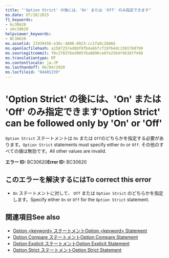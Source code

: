 ```yaml
---
title: "'Option Strict' の後には、'On' または 'Off' のみ指定できます"
ms.date: 07/20/2015
f1_keywords:
- bc30620
- vbc30620
helpviewer_keywords:
- BC30620
ms.assetid: 21939456-e36c-4886-8923-cc1fa0c26666
ms.openlocfilehash: a1587257ed8bf0fb4a6bfcf19764dc138170d799
ms.sourcegitcommit: f8c270376ed905f6a8896ce0fe25b4f4b38ff498
ms.translationtype: MT
ms.contentlocale: ja-JP
ms.lasthandoff: 06/04/2020
ms.locfileid: "84401239"
---
```

# <a name="option-strict-can-be-followed-only-by-on-or-off"></a><span data-ttu-id="19d43-102">'Option Strict' の後には、'On' または 'Off' のみ指定できます</span><span class="sxs-lookup"><span data-stu-id="19d43-102">'Option Strict' can be followed only by 'On' or 'Off'</span></span>
<span data-ttu-id="19d43-103">`Option Strict` ステートメントは `On` または `Off`のどちらかを指定する必要があります。</span><span class="sxs-lookup"><span data-stu-id="19d43-103">`Option Strict` statements must specify either `On` or `Off`.</span></span> <span data-ttu-id="19d43-104">その他のすべての値は無効です。</span><span class="sxs-lookup"><span data-stu-id="19d43-104">All other values are invalid.</span></span>  
  
 <span data-ttu-id="19d43-105">**エラー ID:** BC30620</span><span class="sxs-lookup"><span data-stu-id="19d43-105">**Error ID:** BC30620</span></span>  
  
## <a name="to-correct-this-error"></a><span data-ttu-id="19d43-106">このエラーを解決するには</span><span class="sxs-lookup"><span data-stu-id="19d43-106">To correct this error</span></span>  
  
- <span data-ttu-id="19d43-107">`On` ステートメントに対して、 `Off` または `Option Strict` のどちらかを指定します。</span><span class="sxs-lookup"><span data-stu-id="19d43-107">Specify either `On` or `Off` for the `Option Strict` statement.</span></span>  
  
## <a name="see-also"></a><span data-ttu-id="19d43-108">関連項目</span><span class="sxs-lookup"><span data-stu-id="19d43-108">See also</span></span>

- [<span data-ttu-id="19d43-109">Option \<keyword> ステートメント</span><span class="sxs-lookup"><span data-stu-id="19d43-109">Option \<keyword> Statement</span></span>](../language-reference/statements/option-keyword-statement.md)
- [<span data-ttu-id="19d43-110">Option Compare ステートメント</span><span class="sxs-lookup"><span data-stu-id="19d43-110">Option Compare Statement</span></span>](../language-reference/statements/option-compare-statement.md)
- [<span data-ttu-id="19d43-111">Option Explicit ステートメント</span><span class="sxs-lookup"><span data-stu-id="19d43-111">Option Explicit Statement</span></span>](../language-reference/statements/option-explicit-statement.md)
- [<span data-ttu-id="19d43-112">Option Strict ステートメント</span><span class="sxs-lookup"><span data-stu-id="19d43-112">Option Strict Statement</span></span>](../language-reference/statements/option-strict-statement.md)
